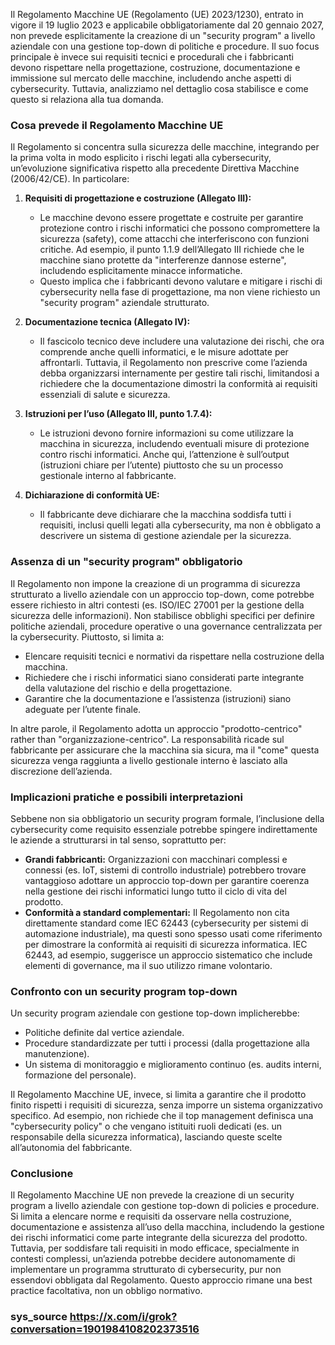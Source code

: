 Il Regolamento Macchine UE (Regolamento (UE) 2023/1230), entrato in vigore il 19 luglio 2023 e applicabile obbligatoriamente dal 20 gennaio 2027, non prevede esplicitamente la creazione di un "security program" a livello aziendale con una gestione top-down di politiche e procedure. Il suo focus principale è invece sui requisiti tecnici e procedurali che i fabbricanti devono rispettare nella progettazione, costruzione, documentazione e immissione sul mercato delle macchine, includendo anche aspetti di cybersecurity. Tuttavia, analizziamo nel dettaglio cosa stabilisce e come questo si relaziona alla tua domanda.

### Cosa prevede il Regolamento Macchine UE
Il Regolamento si concentra sulla sicurezza delle macchine, integrando per la prima volta in modo esplicito i rischi legati alla cybersecurity, un’evoluzione significativa rispetto alla precedente Direttiva Macchine (2006/42/CE). In particolare:

1. **Requisiti di progettazione e costruzione (Allegato III):**
   - Le macchine devono essere progettate e costruite per garantire protezione contro i rischi informatici che possono compromettere la sicurezza (safety), come attacchi che interferiscono con funzioni critiche. Ad esempio, il punto 1.1.9 dell’Allegato III richiede che le macchine siano protette da "interferenze dannose esterne", includendo esplicitamente minacce informatiche.
   - Questo implica che i fabbricanti devono valutare e mitigare i rischi di cybersecurity nella fase di progettazione, ma non viene richiesto un "security program" aziendale strutturato.

2. **Documentazione tecnica (Allegato IV):**
   - Il fascicolo tecnico deve includere una valutazione dei rischi, che ora comprende anche quelli informatici, e le misure adottate per affrontarli. Tuttavia, il Regolamento non prescrive come l’azienda debba organizzarsi internamente per gestire tali rischi, limitandosi a richiedere che la documentazione dimostri la conformità ai requisiti essenziali di salute e sicurezza.

3. **Istruzioni per l’uso (Allegato III, punto 1.7.4):**
   - Le istruzioni devono fornire informazioni su come utilizzare la macchina in sicurezza, includendo eventuali misure di protezione contro rischi informatici. Anche qui, l’attenzione è sull’output (istruzioni chiare per l’utente) piuttosto che su un processo gestionale interno al fabbricante.

4. **Dichiarazione di conformità UE:**
   - Il fabbricante deve dichiarare che la macchina soddisfa tutti i requisiti, inclusi quelli legati alla cybersecurity, ma non è obbligato a descrivere un sistema di gestione aziendale per la sicurezza.

### Assenza di un "security program" obbligatorio
Il Regolamento non impone la creazione di un programma di sicurezza strutturato a livello aziendale con un approccio top-down, come potrebbe essere richiesto in altri contesti (es. ISO/IEC 27001 per la gestione della sicurezza delle informazioni). Non stabilisce obblighi specifici per definire politiche aziendali, procedure operative o una governance centralizzata per la cybersecurity. Piuttosto, si limita a:
- Elencare requisiti tecnici e normativi da rispettare nella costruzione della macchina.
- Richiedere che i rischi informatici siano considerati parte integrante della valutazione del rischio e della progettazione.
- Garantire che la documentazione e l’assistenza (istruzioni) siano adeguate per l’utente finale.

In altre parole, il Regolamento adotta un approccio "prodotto-centrico" rather than "organizzazione-centrico". La responsabilità ricade sul fabbricante per assicurare che la macchina sia sicura, ma il "come" questa sicurezza venga raggiunta a livello gestionale interno è lasciato alla discrezione dell’azienda.

### Implicazioni pratiche e possibili interpretazioni
Sebbene non sia obbligatorio un security program formale, l’inclusione della cybersecurity come requisito essenziale potrebbe spingere indirettamente le aziende a strutturarsi in tal senso, soprattutto per:
- **Grandi fabbricanti:** Organizzazioni con macchinari complessi e connessi (es. IoT, sistemi di controllo industriale) potrebbero trovare vantaggioso adottare un approccio top-down per garantire coerenza nella gestione dei rischi informatici lungo tutto il ciclo di vita del prodotto.
- **Conformità a standard complementari:** Il Regolamento non cita direttamente standard come IEC 62443 (cybersecurity per sistemi di automazione industriale), ma questi sono spesso usati come riferimento per dimostrare la conformità ai requisiti di sicurezza informatica. IEC 62443, ad esempio, suggerisce un approccio sistematico che include elementi di governance, ma il suo utilizzo rimane volontario.

### Confronto con un security program top-down
Un security program aziendale con gestione top-down implicherebbe:
- Politiche definite dal vertice aziendale.
- Procedure standardizzate per tutti i processi (dalla progettazione alla manutenzione).
- Un sistema di monitoraggio e miglioramento continuo (es. audits interni, formazione del personale).

Il Regolamento Macchine UE, invece, si limita a garantire che il prodotto finito rispetti i requisiti di sicurezza, senza imporre un sistema organizzativo specifico. Ad esempio, non richiede che il top management definisca una "cybersecurity policy" o che vengano istituiti ruoli dedicati (es. un responsabile della sicurezza informatica), lasciando queste scelte all’autonomia del fabbricante.

### Conclusione
Il Regolamento Macchine UE non prevede la creazione di un security program a livello aziendale con gestione top-down di policies e procedure. Si limita a elencare norme e requisiti da osservare nella costruzione, documentazione e assistenza all’uso della macchina, includendo la gestione dei rischi informatici come parte integrante della sicurezza del prodotto. Tuttavia, per soddisfare tali requisiti in modo efficace, specialmente in contesti complessi, un’azienda potrebbe decidere autonomamente di implementare un programma strutturato di cybersecurity, pur non essendovi obbligata dal Regolamento. Questo approccio rimane una best practice facoltativa, non un obbligo normativo.

### sys_source https://x.com/i/grok?conversation=1901984108202373516
